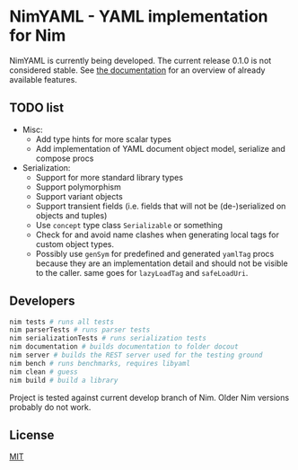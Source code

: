# NimYAML - YAML implementation for Nim

NimYAML is currently being developed. The current release 0.1.0 is not
considered stable. See [the documentation](http://flyx.github.io/NimYAML/) for
an overview of already available features.

## TODO list

 * Misc:
   - Add type hints for more scalar types
   - Add implementation of YAML document object model, serialize and compose
     procs
 * Serialization:
   - Support for more standard library types
   - Support polymorphism
   - Support variant objects
   - Support transient fields (i.e. fields that will not be (de-)serialized on
     objects and tuples)
   - Use `concept` type class `Serializable` or something
   - Check for and avoid name clashes when generating local tags for custom
     object types.
   - Possibly use `genSym` for predefined and generated `yamlTag` procs because
     they are an implementation detail and should not be visible to the caller.
     same goes for `lazyLoadTag` and `safeLoadUri`.

## Developers

```bash
nim tests # runs all tests
nim parserTests # runs parser tests
nim serializationTests # runs serialization tests
nim documentation # builds documentation to folder docout
nim server # builds the REST server used for the testing ground
nim bench # runs benchmarks, requires libyaml
nim clean # guess
nim build # build a library
```

Project is tested against current develop branch of Nim. Older Nim versions
probably do not work.

## License

[MIT](copying.txt)
